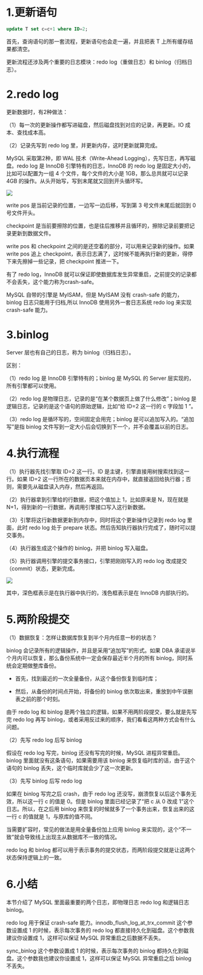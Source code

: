 
# 1.更新语句

```sql
update T set c=c+1 where ID=2;
```

首先，查询语句的那一套流程，更新语句也会走一遍，并且把表 T 上所有缓存结果都清空。

更新流程还涉及两个重要的日志模块：redo log（重做日志）和 binlog（归档日志）。

# 2.redo log

更新数据时，有2种做法：

（1）每一次的更新操作都写进磁盘，然后磁盘找到对应的记录，再更新。IO 成本、查找成本高。

（2）记录先写到 redo log 里，并更新内存，这时更新就算完成。

MySQL 采取第2种，即 WAL 技术（Write-Ahead Logging），先写日志，再写磁盘。redo log 是 InnoDB 引擎特有的日志，InnoDB 的 redo log 是固定大小的，比如可以配置为一组 4 个文件，每个文件的大小是 1GB，那么总共就可以记录 4GB 的操作。从头开始写，写到末尾就又回到开头循环写。

![](./images/2/1.png)

write pos 是当前记录的位置，一边写一边后移，写到第 3 号文件末尾后就回到 0 号文件开头。

checkpoint 是当前要擦除的位置，也是往后推移并且循环的，擦除记录前要把记录更新到数据文件。

write pos 和 checkpoint 之间的是还空着的部分，可以用来记录新的操作。如果 write pos 追上 checkpoint，表示日志满了，这时候不能再执行新的更新，得停下来先擦掉一些记录，把 checkpoint 推进一下。

有了 redo log，InnoDB 就可以保证即使数据库发生异常重启，之前提交的记录都不会丢失，这个能力称为crash-safe。

MySQL 自带的引擎是 MyISAM，但是 MyISAM 没有 crash-safe 的能力，binlog 日志只能用于归档,所以 InnoDB 使用另外一套日志系统 redo log 来实现 crash-safe 能力。

# 3.binlog

Server 层也有自己的日志，称为 binlog（归档日志）。

区别：

（1）redo log 是 InnoDB 引擎特有的；binlog 是 MySQL 的 Server 层实现的，所有引擎都可以使用。

（2）redo log 是物理日志，记录的是“在某个数据页上做了什么修改”；binlog 是逻辑日志，记录的是这个语句的原始逻辑，比如“给 ID=2 这一行的 c 字段加 1 ”。

（3）redo log 是循环写的，空间固定会用完；binlog 是可以追加写入的。“追加写”是指 binlog 文件写到一定大小后会切换到下一个，并不会覆盖以前的日志。

# 4.执行流程

（1）执行器先找引擎取 ID=2 这一行。ID 是主键，引擎直接用树搜索找到这一行。如果 ID=2 这一行所在的数据页本来就在内存中，就直接返回给执行器；否则，需要先从磁盘读入内存，然后再返回。

（2）执行器拿到引擎给的行数据，把这个值加上 1，比如原来是 N，现在就是 N+1，得到新的一行数据，再调用引擎接口写入这行新数据。

（3）引擎将这行新数据更新到内存中，同时将这个更新操作记录到 redo log 里面，此时 redo log 处于 prepare 状态。然后告知执行器执行完成了，随时可以提交事务。

（4）执行器生成这个操作的 binlog，并把 binlog 写入磁盘。

（5）执行器调用引擎的提交事务接口，引擎把刚刚写入的 redo log 改成提交（commit）状态，更新完成。

![](./images/2/2.png)

其中，深色框表示是在执行器中执行的，浅色框表示是在 InnoDB 内部执行的。

# 5.两阶段提交

（1）数据恢复：怎样让数据库恢复到半个月内任意一秒的状态？

binlog 会记录所有的逻辑操作，并且是采用“追加写”的形式。如果 DBA 承诺说半个月内可以恢复，那么备份系统中一定会保存最近半个月的所有 binlog，同时系统会定期做整库备份。

- 首先，找到最近的一次全量备份，从这个备份恢复到临时库；

- 然后，从备份的时间点开始，将备份的 binlog 依次取出来，重放到中午误删表之前的那个时刻。

由于 redo log 和 binlog 是两个独立的逻辑，如果不用两阶段提交，要么就是先写完 redo log 再写 binlog，或者采用反过来的顺序，我们看看这两种方式会有什么问题。

（2）先写 redo log 后写 binlog

假设在 redo log 写完，binlog 还没有写完的时候，MySQL 进程异常重启。binlog 里面就没有这条语句，如果需要用该 binlog 来恢复临时库的话，由于这个语句的 binlog 丢失，这个临时库就会少了这一次更新。

（3）先写 binlog 后写 redo log

如果在 binlog 写完之后 crash，由于 redo log 还没写，崩溃恢复以后这个事务无效，所以这一行 c 的值是 0。但是 binlog 里面已经记录了“把 c 从 0 改成 1”这个日志。所以，在之后用 binlog 来恢复的时候就多了一个事务出来，恢复出来的这一行 c 的值就是 1，与原库的值不同。

当需要扩容时，常见的做法是用全量备份加上应用 binlog 来实现的，这个“不一致”就会导致线上出现主从数据库不一致的情况。

redo log 和 binlog 都可以用于表示事务的提交状态，而两阶段提交就是让这两个状态保持逻辑上的一致。

# 6.小结

本节介绍了 MySQL 里面最重要的两个日志，即物理日志 redo log 和逻辑日志 binlog。

redo log 用于保证 crash-safe 能力。innodb_flush_log_at_trx_commit 这个参数设置成 1 的时候，表示每次事务的 redo log 都直接持久化到磁盘。这个参数我建议你设置成 1，这样可以保证 MySQL 异常重启之后数据不丢失。

sync_binlog 这个参数设置成 1 的时候，表示每次事务的 binlog 都持久化到磁盘。这个参数我也建议你设置成 1，这样可以保证 MySQL 异常重启之后 binlog 不丢失。
